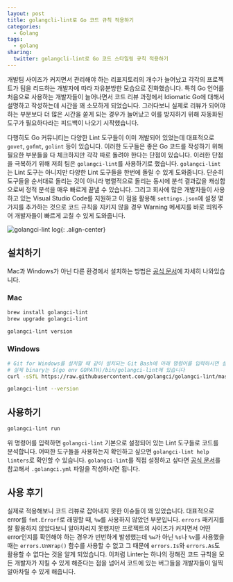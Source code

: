 ```yaml
---
layout: post
title: golangcli-lint로 Go 코드 규칙 적용하기
categories:
  - Golang
tags:
  - golang
sharing:
  twitter: golangcli-lint로 Go 코드 스타일링 규칙 적용하기
---
```


개발팀 사이즈가 커지면서 관리해야 하는 리포지토리의 개수가 늘어났고 각각의 프로젝트가 팀을 리드하는 개발자에 따라 자유분방한 모습으로 진화했습니다. 특히 Go 언어를 처음으로 사용하는 개발자들이 늘어나면서 코드 리뷰 과정에서 Idiomatic Go에 대해서 설명하고 작성하는데 시간을 꽤 소모하게 되었습니다. 그러다보니 실제로 리뷰가 되어야 하는 부분보다 더 많은 시간을 쏟게 되는 경우가 늘어났고 이를 방지하기 위해 자동화된 도구가 필요하다라는 피드백이 나오기 시작했습니다.

다행히도 Go 커뮤니티는 다양한 Lint 도구들이 이미 개발되어 있었는데 대표적으로 `govet`, `gofmt`, `golint` 등이 있습니다. 이러한 도구들은 좋은 Go 코드를 작성하기 위해 필요한 부분들을 다 체크하지만 각각 따로 돌려야 한다는 단점이 있습니다. 이러한 단점을 극복하기 위해 저희 팀은 `golangci-lint`를 사용하기로 했습니다. `golangci-lint`는 Lint 도구는 아니지만 다양한 Lint 도구들을 한번에 돌릴 수 있게 도와줍니다. 단순히 도구들을 순서대로 돌리는 것이 아니라 병렬적으로 돌리는 동시에 분석 결과값을 캐싱함으로써 정적 분석을 매우 빠르게 끝낼 수 있습니다. 그리고 회사에 많은 개발자들이 사용하고 있는 Visual Studio Code를 지원하고 이 점을 활용해 `settings.json`에 설정 몇 가지를 추가하는 것으로 코드 규칙을 지키지 않을 경우 Warning 메세지를 바로 띄워주어 개발자들이 빠르게 고칠 수 있게 도와줍니다.

![golangci-lint log](https://repository-images.githubusercontent.com/132145189/05239680-dfaf-11e9-9646-2c3ef2f5f8d4){: .align-center}

## 설치하기

Mac과 Windows가 아닌 다른 환경에서 설치하는 방법은 [공식 문서](https://golangci-lint.run/usage/install/)에 자세히 나와있습니다.

### Mac

```bash
brew install golangci-lint
brew upgrade golangci-lint

golangci-lint version
```

### Windows

```bash
# Git for Windows를 설치할 때 같이 설치되는 Git Bash에 아래 명령어를 입력하시면 설치됩니다.
# 실제 binary는 $(go env GOPATH)/bin/golangci-lint에 있습니다
curl -sSfL https://raw.githubusercontent.com/golangci/golangci-lint/master/install.sh | sh -s -- -b $(go env GOPATH)/bin 

golangci-lint --version
```

## 사용하기

```bash
golangci-lint run
```

위 명령어를 입력하면 `golangci-lint` 기본으로 설정되어 있는 Lint 도구들로 코드를 분석합니다. 어떠한 도구들을 사용하는지 확인하고 싶으면 `golangci-lint help linters`로 확인할 수 있습니다. `golangci-lint`를 직접 설정하고 싶다면 [공식 문서](https://golangci-lint.run/usage/configuration/)를 참고해서 `.golangci.yml` 파일을 작성하시면 됩니다.

## 사용 후기

실제로 적용해보니 코드 리뷰로 잡아내지 못한 이슈들이 꽤 있었습니다. 대표적으로 error를 `fmt.Errorf`로 래핑할 때, `%w`를 사용하지 않았던 부분입니다. `errors` 패키지를 잘 활용하지 않았다보니 알아차리지 못했지만 프로젝트의 사이즈가 커지면서 어떤 error인지를 확인해야 하는 경우가 빈번하게 발생했는데 `%w`가 아닌 `%s`나 `%v`를 사용했을 때는 `errors.UnWrap()` 함수를 사용할 수 없고 그 때문에 `errors.Is`와 `errors.As`도 활용할 수 없다는 것을 알게 되었습니다. 이처럼 Linter는 하나의 정해진 코드 규칙을 모든 개발자가 지킬 수 있게 해준다는 점을 넘어서 코드에 있는 버그들을 개발자들이 일찍 알아차릴 수 있게 해줍니다.